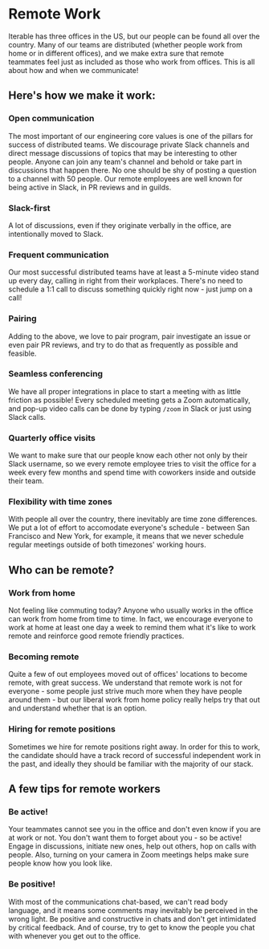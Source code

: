 # Remote Work

Iterable has three offices in the US, but our people can be found all over the country. Many of our teams are distributed (whether people work from home or in different offices), and we make extra sure that remote teammates feel just as included as those who work from offices. This is all about how and when we communicate!

## Here's how we make it work:

### Open communication

The most important of our engineering core values is one of the pillars for success of distributed teams.
We discourage private Slack channels and direct message discussions of topics that may be interesting to other people. Anyone can join any team's channel and behold or take part in discussions that happen there. No one should be shy of posting a question to a channel with 50 people. Our remote employees are well known for being active in Slack, in PR reviews and in guilds.

### Slack-first

A lot of discussions, even if they originate verbally in the office, are intentionally moved to Slack.

### Frequent communication

Our most successful distributed teams have at least a 5-minute video stand up every day, calling in right from their workplaces. There's no need to schedule a 1:1 call to discuss something quickly right now - just jump on a call! 

### Pairing

Adding to the above, we love to pair program, pair investigate an issue or even pair PR reviews, and try to do that as frequently as possible and feasible. 

### Seamless conferencing

We have all proper integrations in place to start a meeting with as little friction as possible! Every scheduled meeting gets a Zoom automatically, and pop-up video calls can be done by typing `/zoom` in Slack or just using Slack calls.

### Quarterly office visits

We want to make sure that our people know each other not only by their Slack username, so we every remote employee tries to visit the office for a week every few months and spend time with coworkers inside and outside their team.

### Flexibility with time zones

With people all over the country, there inevitably are time zone differences. We put a lot of effort to accomodate everyone's schedule - between San Francisco and New York, for example, it means that we never schedule regular meetings outside of both timezones' working hours.

## Who can be remote?

### Work from home

Not feeling like commuting today? Anyone who usually works in the office can work from home from time to time. In fact, we encourage everyone to work at home at least one day a week to remind them what it's like to work remote and reinforce good remote friendly practices.

### Becoming remote

Quite a few of out employees moved out of offices' locations to become remote, with great success.
We understand that remote work is not for everyone - some people just strive much more when they have people around them - but our liberal work from home policy really helps try that out and understand whether that is an option.

### Hiring for remote positions

Sometimes we hire for remote positions right away. In order for this to work, the candidate should have a track record of successful independent work in the past, and ideally they should be familiar with the majority of our stack.

## A few tips for remote workers

### Be active!

Your teammates cannot see you in the office and don't even know if you are at work or not. You don't want them to forget about you - so be active! Engage in discussions, initiate new ones, help out others, hop on calls with people.
Also, turning on your camera in Zoom meetings helps make sure people know how you look like.

### Be positive!

With most of the communications chat-based, we can't read body language, and it means some comments may inevitably be perceived in the wrong light. Be positive and constructive in chats and don't get intimidated by critical feedback. And of course, try to get to know the people you chat with whenever you get out to the office.

